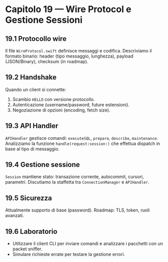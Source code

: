 # Capitolo 19 — Wire Protocol e Gestione Sessioni

## 19.1 Protocollo wire
Il file `WireProtocol.swift` definisce messaggi e codifica. Descriviamo il formato binario: header (tipo messaggio, lunghezza), payload (JSON/Binary), checksum (in roadmap).

## 19.2 Handshake
Quando un client si connette:
1. Scambio `HELLO` con versione protocollo.
2. Autenticazione (username/password, future estensioni).
3. Negoziazione di opzioni (encoding, fetch size).

## 19.3 API Handler
`APIHandler` gestisce comandi: `executeSQL`, `prepare`, `describe`, `maintenance`. Analizziamo la funzione `handle(request:session:)` che effettua dispatch in base al tipo di messaggio.

## 19.4 Gestione sessione
`Session` mantiene stato: transazione corrente, autocommit, cursori, parametri. Discutiamo la staffetta tra `ConnectionManager` e `APIHandler`.

## 19.5 Sicurezza
Attualmente supporto di base (password). Roadmap: TLS, token, ruoli avanzati.

## 19.6 Laboratorio
- Utilizzare il client CLI per inviare comandi e analizzare i pacchetti con un packet sniffer.
- Simulare richieste errate per testare la gestione errori.
